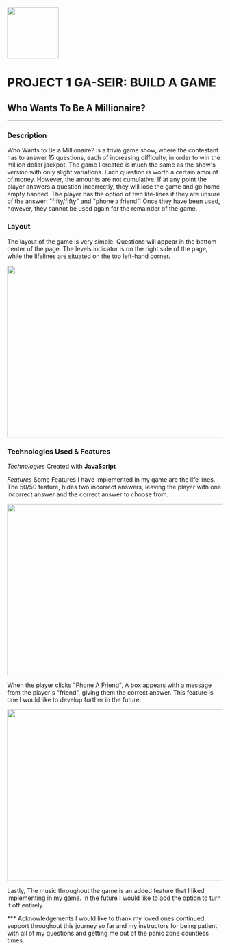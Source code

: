 <img src="https://images-wixmp-ed30a86b8c4ca887773594c2.wixmp.com/f/fecb5533-3444-4dde-8073-cef0825d6cab/deeq5w5-9d9086a2-f45e-426a-ad0a-c048e0df556c.png/v1/fill/w_894,h_894,strp/who_wants_to_be_a_millionaire__us__logo_by_monosatas_deeq5w5-pre.png?token=eyJ0eXAiOiJKV1QiLCJhbGciOiJIUzI1NiJ9.eyJzdWIiOiJ1cm46YXBwOjdlMGQxODg5ODIyNjQzNzNhNWYwZDQxNWVhMGQyNmUwIiwiaXNzIjoidXJuOmFwcDo3ZTBkMTg4OTgyMjY0MzczYTVmMGQ0MTVlYTBkMjZlMCIsIm9iaiI6W1t7ImhlaWdodCI6Ijw9OTAwIiwicGF0aCI6IlwvZlwvZmVjYjU1MzMtMzQ0NC00ZGRlLTgwNzMtY2VmMDgyNWQ2Y2FiXC9kZWVxNXc1LTlkOTA4NmEyLWY0NWUtNDI2YS1hZDBhLWMwNDhlMGRmNTU2Yy5wbmciLCJ3aWR0aCI6Ijw9OTAwIn1dXSwiYXVkIjpbInVybjpzZXJ2aWNlOmltYWdlLm9wZXJhdGlvbnMiXX0.h2Lds6Es4-4QLhcUHV7EXu5mftNAAdAhJuiwwwgre8c" width="120" height="120"/> 


# PROJECT 1 GA-SEIR: BUILD A GAME
## Who Wants To Be A Millionaire?

***
### Description
Who Wants to Be a Millionaire? is a trivia game show, where the contestant has to answer 15 questions, each of increasing difficulty, in order to win the million dollar jackpot. The game I created is much the same as the show's version with only slight variations. Each question is worth a certain amount of money. However, the amounts are not cumulative. If at any point the player answers a question incorrectly, they will lose the game and go home empty handed. The player has the option of two life-lines if they are unsure of the answer: "fifty/fifty" and "phone a friend". Once they have been used, however, they cannot be used again for the remainder of the game. 

### Layout
The layout of the game is very simple. Questions will appear in the bottom center of the page. The levels indicator is on the right side of the page, while the lifelines are situated on the top left-hand corner. 

<img src="Screen%20Shot%202022-09-20%20at%204.16.14%20PM.png" width="800" height="400"/>

### Technologies Used & Features
_Technologies_
Created with **JavaScript**

_Features_
Some Features I have implemented in my game are the life lines. The 50/50 feature, hides two incorrect answers, leaving the player with one incorrect answer and the correct answer to choose from. 

<img src="Screen%20Shot%202022-09-20%20at%206.09.10%20PM.png" width="800" height="400"/>

When the player clicks "Phone A Friend", A box appears with a message from the player's "friend", giving them the correct answer. This feature is one I would like to develop further in the future. 

<img src="Screen%20Shot%202022-09-20%20at%206.10.19%20PM.png" width="800" height="400"/>

Lastly, The music throughout the game is an added feature that I liked implementing in my game. In the future I would like to add the option to turn it off entirely.

*** Acknowledgements
I would like to thank my loved ones continued support throughout this journey so far and my instructors for being patient with all of my questions and getting me out of the panic zone countless times.